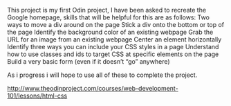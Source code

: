 This project is my first Odin project, I have been asked to recreate the Google homepage, skills that will be helpful for this are as follows:
Two ways to move a div around on the page
Stick a div onto the bottom or top of the page
Identify the background color of an existing webpage
Grab the URL for an image from an existing webpage
Center an element horizontally
Identify three ways you can include your CSS styles in a page
Understand how to use classes and ids to target CSS at specific elements on the page
Build a very basic form (even if it doesn’t “go” anywhere)

As i progress i will hope to use all of these to complete the project.

http://www.theodinproject.com/courses/web-development-101/lessons/html-css